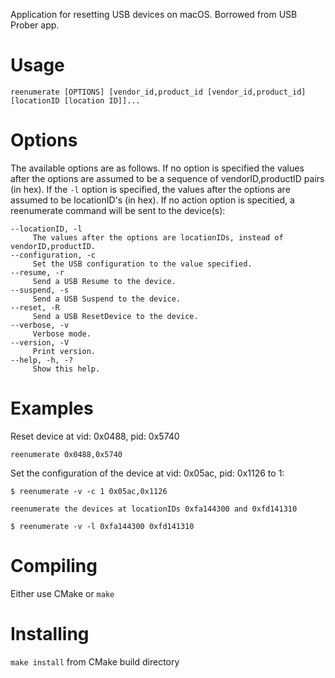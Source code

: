 Application for resetting USB devices on macOS. Borrowed from USB Prober app. 

# Usage

`reenumerate [OPTIONS] [vendor_id,product_id [vendor_id,product_id] [locationID [location ID]]...`

# Options

The available options are as follows.  If no option is specified the values after the options are assumed to be a
sequence of vendorID,productID pairs (in hex).  If the `-l` option is specified, the values after the options are assumed
to be locationID's (in hex).  If no action option is specitied, a reenumerate command will be sent to the device(s):
```
--locationID, -l
	 The values after the options are locationIDs, instead of vendorID,productID.
--configuration, -c
	 Set the USB configuration to the value specified.
--resume, -r
	 Send a USB Resume to the device.
--suspend, -s
	 Send a USB Suspend to the device.
--reset, -R
	 Send a USB ResetDevice to the device.
--verbose, -v
	 Verbose mode.
--version, -V
	 Print version.
--help, -h, -?
	 Show this help.
```
# Examples
Reset device at vid: 0x0488, pid: 0x5740

`reenumerate 0x0488,0x5740`

Set the configuration of the device at vid: 0x05ac, pid: 0x1126 to 1:
```
$ reenumerate -v -c 1 0x05ac,0x1126

reenumerate the devices at locationIDs 0xfa144300 and 0xfd141310

$ reenumerate -v -l 0xfa144300 0xfd141310
```

# Compiling

Either use CMake or `make`

# Installing

`make install` from CMake build directory
